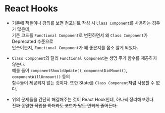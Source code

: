 <h1>React Hooks</h1>

* 기존에 책들이나 강의를 보면 컴포넌트 작성 시 `Class Component`를 사용하는 경우가 많은데,   
  기존 코드를 `Functional Component`로 변환하면서 왜 `Class Component`가 Deprecated 수준으로   
  안쓰이는지, `Functional Component`가 왜 좋은지를 몸소 알게 되었다.

* `Class Component`와 달리 `Functional Component`는 생명 주기 함수를 제공하지 않는다.   
  예를 들어 `componentShouldUpdate()`, `componentDidMount()`, `componentWillUnmount()` 등의   
  함수들이 제공되지 않는 것이다. 또한 State를 `Class Component`처럼 사용할 수 없다.

* 위의 문제들을 간단히 해결해주는 것이 React Hook인데, 하나씩 정리해보겠다.   
  ~~진짜 동일한 작업을 하더라도 코드가 말도 안되게 줄어든다.~~
